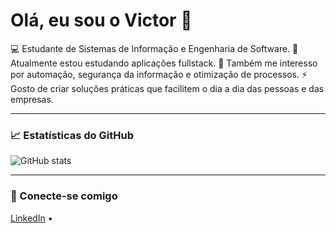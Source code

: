 # Olá, eu sou o Victor 👋

💻 Estudante de Sistemas de Informação e Engenharia de Software.
🔭 Atualmente estou estudando aplicações fullstack.
🌱 Também me interesso por automação, segurança da informação e otimização de processos.
⚡ Gosto de criar soluções práticas que facilitem o dia a dia das pessoas e das empresas.

---

### 📈 Estatísticas do GitHub
![GitHub stats](https://github-readme-stats.vercel.app/api?username=Victor-Sevegnani&show_icons=true&theme=tokyonight)

---

### 🔗 Conecte-se comigo
[LinkedIn](https://www.linkedin.com/in/seu-linkedin-aqui) •
